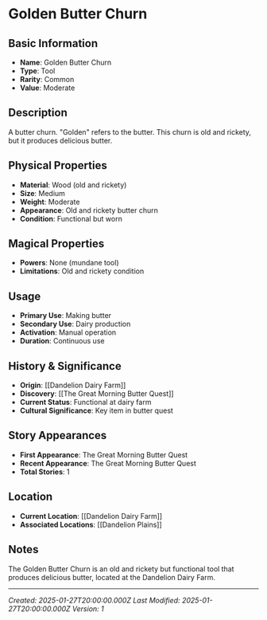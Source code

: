 # Golden Butter Churn

## Basic Information
- **Name**: Golden Butter Churn
- **Type**: Tool
- **Rarity**: Common
- **Value**: Moderate

## Description
A butter churn. "Golden" refers to the butter. This churn is old and rickety, but it produces delicious butter.

## Physical Properties
- **Material**: Wood (old and rickety)
- **Size**: Medium
- **Weight**: Moderate
- **Appearance**: Old and rickety butter churn
- **Condition**: Functional but worn

## Magical Properties
- **Powers**: None (mundane tool)
- **Limitations**: Old and rickety condition

## Usage
- **Primary Use**: Making butter
- **Secondary Use**: Dairy production
- **Activation**: Manual operation
- **Duration**: Continuous use

## History & Significance
- **Origin**: [[Dandelion Dairy Farm]]
- **Discovery**: [[The Great Morning Butter Quest]]
- **Current Status**: Functional at dairy farm
- **Cultural Significance**: Key item in butter quest

## Story Appearances
- **First Appearance**: The Great Morning Butter Quest
- **Recent Appearance**: The Great Morning Butter Quest
- **Total Stories**: 1

## Location
- **Current Location**: [[Dandelion Dairy Farm]]
- **Associated Locations**: [[Dandelion Plains]]

## Notes
The Golden Butter Churn is an old and rickety but functional tool that produces delicious butter, located at the Dandelion Dairy Farm.

---
*Created: 2025-01-27T20:00:00.000Z*
*Last Modified: 2025-01-27T20:00:00.000Z*
*Version: 1*
